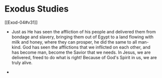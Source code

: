 # Exodus Studies
[[Exod-04#v31]]
- Just as He has seen the affliction of his people and delivered them from bondage and slavery, bringing them out of Egypt to a land flowing with milk and honey, where they can prosper, he did the same to all man-kind. God has seen the afflictions that we inflicted on each other, and has become man, become the Savior that we needs. In Jesus, we are delivered, freed to do what is right! Because of God's Spirit in us, we are truly alive. 

- 